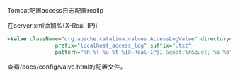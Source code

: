 Tomcat配置access日志配置realIp



在server.xml添加%{X-Real-IP}i

```xml
<Valve className="org.apache.catalina.valves.AccessLogValve" directory="logs"
               prefix="localhost_access_log" suffix=".txt"
               pattern="%h %l %u %t %{X-Real-IP}i &quot;%r&quot; %s %b" />
```



查看/docs/config/valve.html的配置文件。